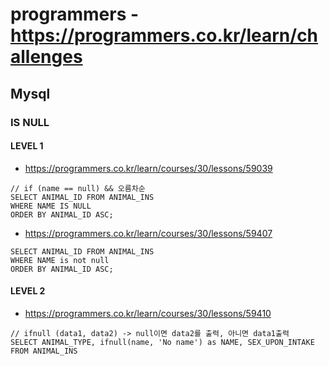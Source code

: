 # programmers - https://programmers.co.kr/learn/challenges
## Mysql

### IS NULL
#### LEVEL 1
- https://programmers.co.kr/learn/courses/30/lessons/59039
```
// if (name == null) && 오름차순
SELECT ANIMAL_ID FROM ANIMAL_INS 
WHERE NAME IS NULL
ORDER BY ANIMAL_ID ASC;
```


- https://programmers.co.kr/learn/courses/30/lessons/59407
```
SELECT ANIMAL_ID FROM ANIMAL_INS 
WHERE NAME is not null
ORDER BY ANIMAL_ID ASC;
```

#### LEVEL 2
- https://programmers.co.kr/learn/courses/30/lessons/59410
```
// ifnull (data1, data2) -> null이면 data2를 출력, 아니면 data1출력
SELECT ANIMAL_TYPE, ifnull(name, 'No name') as NAME, SEX_UPON_INTAKE 
FROM ANIMAL_INS
```
